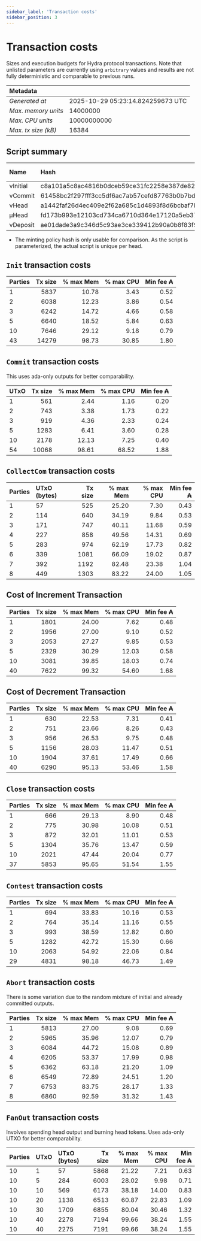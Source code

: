```yaml
--- 
sidebar_label: 'Transaction costs' 
sidebar_position: 3 
--- 
```


# Transaction costs 

Sizes and execution budgets for Hydra protocol transactions. Note that unlisted parameters are currently using `arbitrary` values and results are not fully deterministic and comparable to previous runs.

| Metadata | |
| :--- | :--- |
| _Generated at_ | 2025-10-29 05:23:14.824259673 UTC |
| _Max. memory units_ | 14000000 |
| _Max. CPU units_ | 10000000000 |
| _Max. tx size (kB)_ | 16384 |

## Script summary

| Name   | Hash | Size (Bytes) 
| :----- | :--- | -----------: 
| νInitial | c8a101a5c8ac4816b0dceb59ce31fc2258e387de828f02961d2f2045 | 2652 | 
| νCommit | 61458bc2f297fff3cc5df6ac7ab57cefd87763b0b7bd722146a1035c | 685 | 
| νHead | a1442faf26d4ec409e2f62a685c1d4893f8d6bcbaf7bcb59d6fa1340 | 14599 | 
| μHead | fd173b993e12103cd734ca6710d364e17120a5eb37a224c64ab2b188* | 5284 | 
| νDeposit | ae01dade3a9c346d5c93ae3ce339412b90a0b8f83f94ec6baa24e30c | 1102 | 

* The minting policy hash is only usable for comparison. As the script is parameterized, the actual script is unique per head.

## `Init` transaction costs

| Parties | Tx size | % max Mem | % max CPU | Min fee ₳ |
| :------ | ------: | --------: | --------: | --------: |
| 1| 5837 | 10.78 | 3.43 | 0.52 |
| 2| 6038 | 12.23 | 3.86 | 0.54 |
| 3| 6242 | 14.72 | 4.66 | 0.58 |
| 5| 6640 | 18.52 | 5.84 | 0.63 |
| 10| 7646 | 29.12 | 9.18 | 0.79 |
| 43| 14279 | 98.73 | 30.85 | 1.80 |


## `Commit` transaction costs
 This uses ada-only outputs for better comparability.

| UTxO | Tx size | % max Mem | % max CPU | Min fee ₳ |
| :--- | ------: | --------: | --------: | --------: |
| 1| 561 | 2.44 | 1.16 | 0.20 |
| 2| 743 | 3.38 | 1.73 | 0.22 |
| 3| 919 | 4.36 | 2.33 | 0.24 |
| 5| 1283 | 6.41 | 3.60 | 0.28 |
| 10| 2178 | 12.13 | 7.25 | 0.40 |
| 54| 10068 | 98.61 | 68.52 | 1.88 |


## `CollectCom` transaction costs

| Parties | UTxO (bytes) |Tx size | % max Mem | % max CPU | Min fee ₳ |
| :------ | :----------- |------: | --------: | --------: | --------: |
| 1 | 57 | 525 | 25.20 | 7.30 | 0.43 |
| 2 | 114 | 640 | 34.19 | 9.84 | 0.53 |
| 3 | 171 | 747 | 40.11 | 11.68 | 0.59 |
| 4 | 227 | 858 | 49.56 | 14.31 | 0.69 |
| 5 | 283 | 974 | 62.19 | 17.73 | 0.82 |
| 6 | 339 | 1081 | 66.09 | 19.02 | 0.87 |
| 7 | 392 | 1192 | 82.48 | 23.38 | 1.04 |
| 8 | 449 | 1303 | 83.22 | 24.00 | 1.05 |


## Cost of Increment Transaction

| Parties | Tx size | % max Mem | % max CPU | Min fee ₳ |
| :------ | ------: | --------: | --------: | --------: |
| 1| 1801 | 24.00 | 7.62 | 0.48 |
| 2| 1956 | 27.00 | 9.10 | 0.52 |
| 3| 2053 | 27.27 | 9.85 | 0.53 |
| 5| 2329 | 30.29 | 12.03 | 0.58 |
| 10| 3081 | 39.85 | 18.03 | 0.74 |
| 40| 7622 | 99.32 | 54.60 | 1.68 |


## Cost of Decrement Transaction

| Parties | Tx size | % max Mem | % max CPU | Min fee ₳ |
| :------ | ------: | --------: | --------: | --------: |
| 1| 630 | 22.53 | 7.31 | 0.41 |
| 2| 751 | 23.66 | 8.26 | 0.43 |
| 3| 956 | 26.53 | 9.75 | 0.48 |
| 5| 1156 | 28.03 | 11.47 | 0.51 |
| 10| 1904 | 37.61 | 17.49 | 0.66 |
| 40| 6290 | 95.13 | 53.46 | 1.58 |


## `Close` transaction costs

| Parties | Tx size | % max Mem | % max CPU | Min fee ₳ |
| :------ | ------: | --------: | --------: | --------: |
| 1| 666 | 29.13 | 8.90 | 0.48 |
| 2| 775 | 30.98 | 10.08 | 0.51 |
| 3| 872 | 32.01 | 11.01 | 0.53 |
| 5| 1304 | 35.76 | 13.47 | 0.59 |
| 10| 2021 | 47.44 | 20.04 | 0.77 |
| 37| 5853 | 95.65 | 51.54 | 1.55 |


## `Contest` transaction costs

| Parties | Tx size | % max Mem | % max CPU | Min fee ₳ |
| :------ | ------: | --------: | --------: | --------: |
| 1| 694 | 33.83 | 10.16 | 0.53 |
| 2| 764 | 35.14 | 11.16 | 0.55 |
| 3| 993 | 38.59 | 12.82 | 0.60 |
| 5| 1282 | 42.72 | 15.30 | 0.66 |
| 10| 2063 | 54.92 | 22.06 | 0.84 |
| 29| 4831 | 98.18 | 46.73 | 1.49 |


## `Abort` transaction costs
There is some variation due to the random mixture of initial and already committed outputs.

| Parties | Tx size | % max Mem | % max CPU | Min fee ₳ |
| :------ | ------: | --------: | --------: | --------: |
| 1| 5813 | 27.00 | 9.08 | 0.69 |
| 2| 5965 | 35.96 | 12.07 | 0.79 |
| 3| 6084 | 44.72 | 15.08 | 0.89 |
| 4| 6205 | 53.37 | 17.99 | 0.98 |
| 5| 6362 | 63.18 | 21.20 | 1.09 |
| 6| 6549 | 72.89 | 24.51 | 1.20 |
| 7| 6753 | 83.75 | 28.17 | 1.33 |
| 8| 6860 | 92.59 | 31.32 | 1.43 |


## `FanOut` transaction costs
Involves spending head output and burning head tokens. Uses ada-only UTXO for better comparability.

| Parties | UTxO  | UTxO (bytes) | Tx size | % max Mem | % max CPU | Min fee ₳ |
| :------ | :---- | :----------- | ------: | --------: | --------: | --------: |
| 10 | 1 | 57 | 5868 | 21.22 | 7.21 | 0.63 |
| 10 | 5 | 284 | 6003 | 28.02 | 9.98 | 0.71 |
| 10 | 10 | 569 | 6173 | 38.18 | 14.00 | 0.83 |
| 10 | 20 | 1138 | 6513 | 60.87 | 22.83 | 1.09 |
| 10 | 30 | 1709 | 6855 | 80.04 | 30.46 | 1.32 |
| 10 | 40 | 2278 | 7194 | 99.66 | 38.24 | 1.55 |
| 10 | 40 | 2275 | 7191 | 99.66 | 38.24 | 1.55 |

